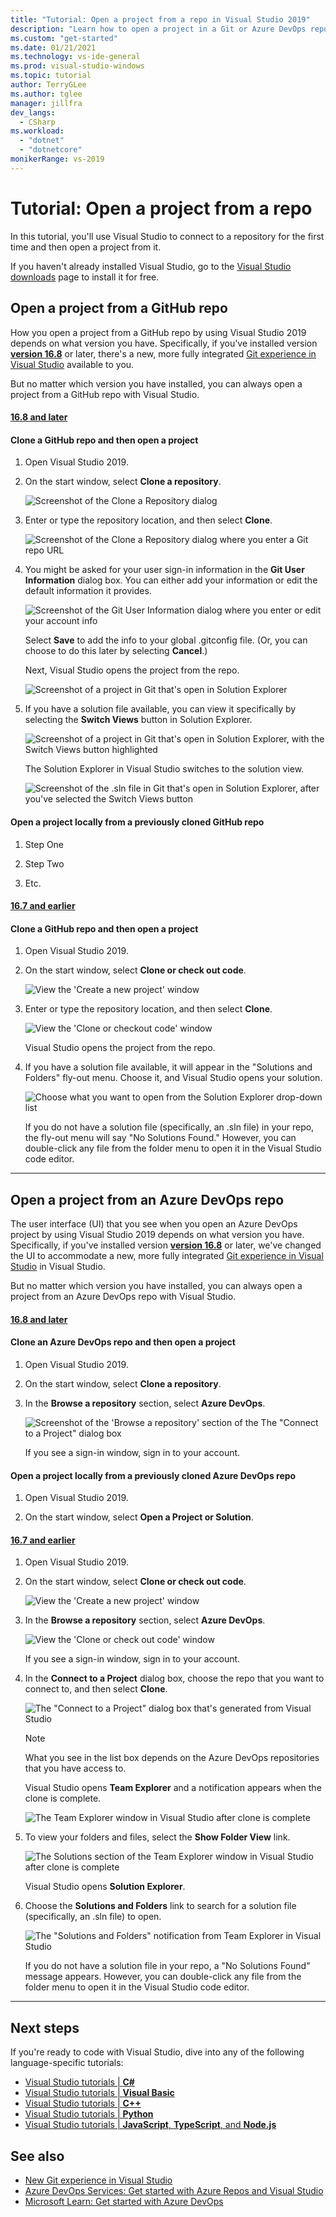```yaml
---
title: "Tutorial: Open a project from a repo in Visual Studio 2019"
description: "Learn how to open a project in a Git or Azure DevOps repository by using Visual Studio 2019."
ms.custom: "get-started"
ms.date: 01/21/2021
ms.technology: vs-ide-general
ms.prod: visual-studio-windows
ms.topic: tutorial
author: TerryGLee
ms.author: tglee
manager: jillfra
dev_langs:
  - CSharp
ms.workload:
  - "dotnet"
  - "dotnetcore"
monikerRange: vs-2019
---
```

# Tutorial: Open a project from a repo

In this tutorial, you'll use Visual Studio to connect to a repository for the first time and then open a project from it.

If you haven't already installed Visual Studio, go to the [Visual Studio downloads](https://visualstudio.microsoft.com/downloads) page to install it for free.

## Open a project from a GitHub repo

How you open a project from a GitHub repo by using Visual Studio 2019 depends on what version you have. Specifically, if you've installed version [**version 16.8**](/visualstudio/releases/2019/release-notes/) or later, there's a new, more fully integrated [Git experience in Visual Studio](../ide/git-with-visual-studio.md) available to you.

But no matter which version you have installed, you can always open a project from a GitHub repo with Visual Studio.

#### [16.8 and later](#tab/vs168later)

#### Clone a GitHub repo and then open a project

1. Open Visual Studio 2019.

1. On the start window, select **Clone a repository**.

   ![Screenshot of the Clone a Repository dialog](../ide/media/vs-2019/clone-repository.png "Screenshot of the Clone a Repository dialog.")

1. Enter or type the repository location, and then select **Clone**.

   ![Screenshot of the Clone a Repository dialog where you enter a Git repo URL](../ide/media/vs-2019/clone-repository-enter-location.png "Screenshot of the Clone a Repository dialog where you enter a Git repo URL.")

1. You might be asked for your user sign-in information in the **Git User Information** dialog box. You can either add your information or edit the default information it provides.

   ![Screenshot of the Git User Information dialog where you enter or edit your account info](../ide/media/vs-2019/git-user-information-dialog.png "Screenshot of the Git User Information dialog where you enter or edit your account info.")

    Select **Save** to add the info to your global .gitconfig file. (Or, you can choose to do this later by selecting **Cancel**.)

    Next, Visual Studio opens the project from the repo.

   ![Screenshot of a project in Git that's open in Solution Explorer](../ide/media/vs-2019/git-solution-explorer.png "Screenshot of a project in Git that's open in Solution Explorer.")

1. If you have a solution file available, you can view it specifically by selecting the **Switch Views** button in Solution Explorer.

   ![Screenshot of a project in Git that's open in Solution Explorer, with the Switch Views button highlighted](../ide/media/vs-2019/git-solution-explorer-switch-views.png "Screenshot of a project in Git that's open in Solution Explorer, with the Switch Views button highlighted.")

   The Solution Explorer in Visual Studio switches to the solution view.

   ![Screenshot of the .sln file in Git that's open in Solution Explorer, after you've selected the Switch Views button](../ide/media/vs-2019/git-solution-explorer-view-solution.png "Screenshot of the .sln file in Git that's open in Solution Explorer, after you've selected the Switch Views button.")

#### Open a project locally from a previously cloned GitHub repo

1. Step One

1. Step Two

1. Etc.

#### [16.7 and earlier](#tab/vs167earlier)

#### Clone a GitHub repo and then open a project

1. Open Visual Studio 2019.

1. On the start window, select **Clone or check out code**.

   ![View the 'Create a new project' window](../get-started/media/vs-2019/clone-checkout-code-dark.png)

1. Enter or type the repository location, and then select **Clone**.

   ![View the 'Clone or checkout code' window](../get-started/media/vs-2019/clone-checkout-code-git-repo-dark.png)

   Visual Studio opens the project from the repo.

1. If you have a solution file available, it will appear in the "Solutions and Folders" fly-out menu. Choose it, and Visual Studio opens your solution.

   ![Choose what you want to open from the Solution Explorer drop-down list](./media/open-proj-repo-github-solutions-folders-picker.png)

   If you do not have a solution file (specifically, an .sln file) in your repo, the fly-out menu will say "No Solutions Found." However, you can double-click any file from the folder menu to open it in the Visual Studio code editor.

---

## Open a project from an Azure DevOps repo

The user interface (UI) that you see when you open an Azure DevOps project by using Visual Studio 2019 depends on what version you have. Specifically, if you've installed version [**version 16.8**](/visualstudio/releases/2019/release-notes/) or later, we've changed the UI to accommodate a new, more fully integrated [Git experience in Visual Studio](../ide/git-with-visual-studio.md) in Visual Studio.

But no matter which version you have installed, you can always open a project from an Azure DevOps repo with Visual Studio.

#### [16.8 and later](#tab/vs168later)

#### Clone an Azure DevOps repo and then open a project

1. Open Visual Studio 2019.

1. On the start window, select **Clone a repository**.

1. In the **Browse a repository** section, select **Azure DevOps**.

    ![Screenshot of the 'Browse a repository' section of the The "Connect to a Project" dialog box](./media/vs-2019/browse-repository-azure-devops.png)

   If you see a sign-in window, sign in to your account.

#### Open a project locally from a previously cloned Azure DevOps repo

1. Open Visual Studio 2019.

1. On the start window, select **Open a Project or Solution**.

#### [16.7 and earlier](#tab/vs167earlier)

1. Open Visual Studio 2019.

1. On the start window, select **Clone or check out code**.

   ![View the 'Create a new project' window](../get-started/media/vs-2019/clone-checkout-code-dark.png)

1. In the **Browse a repository** section, select **Azure DevOps**.

   ![View the 'Clone or check out code' window](../get-started/media/vs-2019/clone-checkout-code-git-repo-dark.png)

   If you see a sign-in window, sign in to your account.

1. In the **Connect to a Project** dialog box, choose the repo that you want to connect to, and then select **Clone**.

      ![The "Connect to a Project" dialog box that's generated from Visual Studio](./media/open-proj-azure-devops-connect-cloud-clone.png)

    > [!NOTE]
    > What you see in the list box depends on the Azure DevOps repositories that you have access to.

   Visual Studio opens **Team Explorer** and a notification appears when the clone is complete.

     ![The Team Explorer window in Visual Studio after clone is complete](./media/vs-2019/clone-complete-azure-devops.png)

1. To view your folders and files, select the **Show Folder View** link.

     ![The Solutions section of the Team Explorer window in Visual Studio after clone is complete](./media/vs-2019/show-folder-view-azure-devops.png)

     Visual Studio opens **Solution Explorer**.

1. Choose the **Solutions and Folders** link to search for a solution file  (specifically, an .sln file) to open.

      ![The "Solutions and Folders" notification from Team Explorer in Visual Studio](./media/open-proj-repo-solutions-folders.png)

   If you do not have a solution file in your repo, a "No Solutions Found" message appears. However, you can double-click any file from the folder menu to open it in the Visual Studio code editor.

---

## Next steps

If you're ready to code with Visual Studio, dive into any of the following language-specific tutorials:

- [Visual Studio tutorials | **C#**](./csharp/index.yml)
- [Visual Studio tutorials | **Visual Basic**](./visual-basic/index.yml)
- [Visual Studio tutorials | **C++**](/cpp/get-started/tutorial-console-cpp)
- [Visual Studio tutorials | **Python**](../python/index.yml)
- [Visual Studio tutorials | **JavaScript**, **TypeScript**, and **Node.js**](../javascript/index.yml)

## See also

- [New Git experience in Visual Studio](../ide/git-with-visual-studio.md)
- [Azure DevOps Services: Get started with Azure Repos and Visual Studio](/azure/devops/repos/git/gitquickstart/)
- [Microsoft Learn: Get started with Azure DevOps](/learn/modules/get-started-with-devops/)